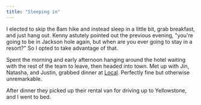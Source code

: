 ```yaml
---
title: "Sleeping in"
---
```


I elected to skip the 8am hike and instead sleep in a little bit, grab breakfast, and just hang out. Kenny astutely pointed out the previous evening, "you're going to be in Jackson hole again, but when are you ever going to stay in a resort?" So I opted to take advantage of that.

Spent the morning and early afternoon hanging around the hotel waiting with the rest of the team to leave, then headed into town. Met up with Jin, Natasha, and Justin, grabbed dinner at [Local](http://localjh.com/). Perfectly fine but otherwise unremarkable.

After dinner they picked up their rental van for driving up to Yellowstone, and I went to bed.
